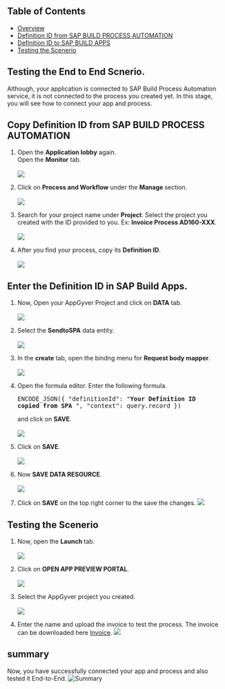 ## Table of Contents
- [Overview](#overview)
- [Definition ID from SAP BUILD PROCESS AUTOMATION](#SPA)
- [Definition ID to SAP BUILD APPS](#build)
- [Testing the Scenerio](#Test)

## Testing the End to End Scnerio. <a name="overview"></a>
Although, your application is connected to SAP Build Process Automation service, it is not connected to the process you created yet. In this stage, you will see how to connect your app and process.

## Copy Definition ID from SAP BUILD PROCESS AUTOMATION <a name="SPA"></a>
1. Open the <b>Application lobby</b> again. <br>
    Open the <b>Monitor</b> tab.<br><br>
![](images/ss1.png)

2. Click on <b>Process and Workflow</b> under the <b>Manage </b> section.<br><br>
![](images/Processes%20and%20Workflows.png)

3. Search for your project name under <b>Project</b>. Select the project you created with the ID provided to you. Ex: <b>Invoice Process AD160-XXX</b>.<br><br>
![](images/Search%20invoice.png)

4. After you find your process, copy its <b>Definition ID</b>.<br><br>
![](images/Def%20ID.png)

## Enter the Definition ID in SAP Build Apps. <a name="build"></a>

1. Now, Open your AppGyver Project and click on <b>DATA</b> tab. <br><br>
![](images/ss4.png)

2. Select the <b>SendtoSPA</b> data entity.<br><br>
![](images/ss5.png)

3. In the <b>create</b> tab, open the bindng menu for <b> Request body mapper</b>.<br><br>
![](images/ss6.png)

4. Open the formula editor. Enter the following formula.<br><pre>ENCODE_JSON({  "definitionId": "<b>Your Definition ID copied from SPA</b> ",  "context":  query.record })  </pre>
and click on <b>SAVE</b>.<br><br>
![](images/ss7.png)

5. Click on <b>SAVE</b>.<br><br>
![](images/ss8.png)

6. Now <b>SAVE DATA RESOURCE</b>.<br><br>
![](images/ss9.png)

7. Click on <b>SAVE</b> on the top right corner to the save the changes.
![](images/ss10.png)


## Testing the Scenerio <a name="Test"></a>

1. Now, open the <b>Launch</b> tab.<br><br>
![](images/ss11.png)

2. Click on <b> OPEN APP PREVIEW PORTAL</b>.<br><br>
![](images/ss12.png)

3. Select the AppGyver project you created.<br><br>
![](images/App.png)

4. Enter the name and upload the invoice to test the process.
The invoice can be downloaded here <a href="https://github.com/SAP-samples/teched2022-AD160/blob/main/exercises/1_CreateAppGyverProject/images/Invoice.png?raw=true">Invoice</a>.
![](images/ss14.png)


## summary

Now, you have successfully connected your app and process and also tested it End-to-End.
![Summary](./images/Summary.png)

